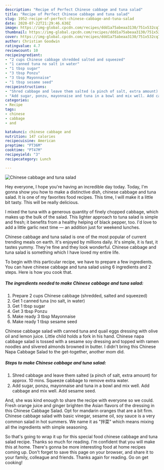 ```yaml
---
description: "Recipe of Perfect Chinese cabbage and tuna salad"
title: "Recipe of Perfect Chinese cabbage and tuna salad"
slug: 1952-recipe-of-perfect-chinese-cabbage-and-tuna-salad
date: 2020-07-22T21:29:46.630Z
image: https://img-global.cpcdn.com/recipes/ddd1a75abeaa3130/751x532cq70/chinese-cabbage-and-tuna-salad-recipe-main-photo.jpg
thumbnail: https://img-global.cpcdn.com/recipes/ddd1a75abeaa3130/751x532cq70/chinese-cabbage-and-tuna-salad-recipe-main-photo.jpg
cover: https://img-global.cpcdn.com/recipes/ddd1a75abeaa3130/751x532cq70/chinese-cabbage-and-tuna-salad-recipe-main-photo.jpg
author: Christian Goodwin
ratingvalue: 4.7
reviewcount: 10
recipeingredient:
- "2 cups Chinese cabbage shredded salted and squeezed"
- "1 canned tuna no salt in water"
- "1 tbsp sugar"
- "3 tbsp Ponzu"
- "3 tbsp Mayonnaise"
- "1 tbsp sesame seed"
recipeinstructions:
- "Shred cabbage and leave them salted (a pinch of salt, extra amount) for approx. 10 mins. Squeeze cabbage to remove extra water."
- "Add sugar, ponzu, mayonnaise and tuna in a bowl and mix well. Add cabbage and mix well. Add sesame seed."
categories:
- Recipe
tags:
- chinese
- cabbage
- and

katakunci: chinese cabbage and 
nutrition: 147 calories
recipecuisine: American
preptime: "PT36M"
cooktime: "PT47M"
recipeyield: "3"
recipecategory: Lunch

---
```



![Chinese cabbage and tuna salad](https://img-global.cpcdn.com/recipes/ddd1a75abeaa3130/751x532cq70/chinese-cabbage-and-tuna-salad-recipe-main-photo.jpg)

Hey everyone, I hope you're having an incredible day today. Today, I'm gonna show you how to make a distinctive dish, chinese cabbage and tuna salad. It is one of my favorites food recipes. This time, I will make it a little bit tasty. This will be really delicious.

I mixed the tuna with a generous quantity of finely chopped cabbage, which makes up the bulk of the salad. This lighter approach to tuna salad is simple and fresh; it benefits from a healthy helping of black pepper, too. I&#39;d love to add a little garlic next time — an addition just for weekend lunches.

Chinese cabbage and tuna salad is one of the most popular of current trending meals on earth. It's enjoyed by millions daily. It's simple, it is fast, it tastes yummy. They're fine and they look wonderful. Chinese cabbage and tuna salad is something which I have loved my entire life.


To begin with this particular recipe, we have to prepare a few ingredients. You can have chinese cabbage and tuna salad using 6 ingredients and 2 steps. Here is how you cook that.

<!--inarticleads1-->

##### The ingredients needed to make Chinese cabbage and tuna salad:

1. Prepare 2 cups Chinese cabbage (shredded, salted and squeezed)
1. Get 1 canned tuna (no salt, in water)
1. Get 1 tbsp sugar
1. Get 3 tbsp Ponzu
1. Make ready 3 tbsp Mayonnaise
1. Make ready 1 tbsp sesame seed


Chinese cabbage salad with canned tuna and quail eggs dressing with olive oil and lemon juice. Little child holds a fork in his hand. Chinese napa cabbage salad is tossed with a sesame soy dressing and topped with ramen noodles and slivered almonds browned in butter. I didn&#39;t bring this Chinese Napa Cabbage Salad to the get-together, another mom did. 

<!--inarticleads2-->

##### Steps to make Chinese cabbage and tuna salad:

1. Shred cabbage and leave them salted (a pinch of salt, extra amount) for approx. 10 mins. Squeeze cabbage to remove extra water.
1. Add sugar, ponzu, mayonnaise and tuna in a bowl and mix well. Add cabbage and mix well. Add sesame seed.


And, she was kind enough to share the recipe with everyone so we could. Fresh orange juice and ginger brighten the Asian flavors of the dressing in this Chinese Cabbage Salad. Opt for mandarin oranges that are a bit firm. Chinese cabbage salad with basic vinegar, sesame oil, soy sauce is a very common salad in hot summers. We name it as &#34;拌菜&#34; which means mixing all the ingredients with simple seasoning. 

So that's going to wrap it up for this special food chinese cabbage and tuna salad recipe. Thanks so much for reading. I'm confident that you will make this at home. There's gonna be more interesting food at home recipes coming up. Don't forget to save this page on your browser, and share it to your family, colleague and friends. Thanks again for reading. Go on get cooking!
